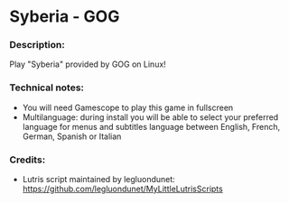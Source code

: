 # Syberia - GOG
### Description:
Play "Syberia" provided by GOG on Linux!
### Technical notes:
- You will need Gamescope to play this game in fullscreen
- Multilanguage: during install you will be able to select your preferred language for menus and subtitles language between English, French, German, Spanish or Italian
### Credits:
- Lutris script maintained by legluondunet: https://github.com/legluondunet/MyLittleLutrisScripts
